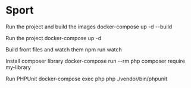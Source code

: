# Sport

Run the project and build the images
docker-compose up -d --build

Run the project
docker-compose up -d

Build front files and watch them
npm run watch

Install composer library
docker-compose run --rm php composer require my-library

Run PHPUnit
docker-compose exec php php ./vendor/bin/phpunit